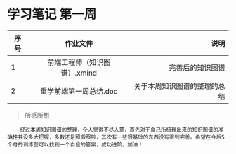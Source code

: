 # 学习笔记 第一周
序号|作业文件|说明
---|:--:|---:
1|前端工程师（知识图谱）.xmind|完善后的知识图谱
2|重学前端第一周总结.doc|关于本周知识图谱的整理的总结

> 所感所想

```
    经过本周知识图谱的整理，个人觉得不尽人意，首先对于自己所梳理出来的知识图谱的准确性并没多大把握，多数还是照搬照抄，其次有一些很基础的东西没有得到完善。希望在今后5个月的训练营可以找到一个自信的答案，成功进阶，加油！
```
